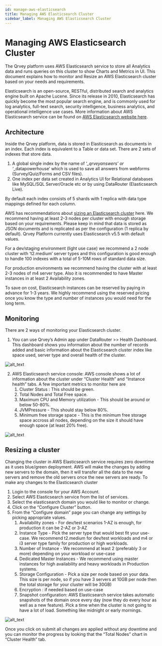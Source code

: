 ```yaml
---
id: manage-aws-elasticsearch
title: Managing AWS Elasticsearch Cluster
sidebar_label: Managing AWS Elasticsearch Cluster
---
```


# Managing AWS Elasticsearch Cluster

The Qrvey platform uses AWS Elasticsearch service to store all Analytics data and runs queries on this cluster to show Charts and Metrics in UI. This document explains how to monitor and Resize an AWS Elasticsearch cluster based on your needs and requirements.

Elasticsearch is an open-source, RESTful, distributed search and analytics engine built on Apache Lucene. Since its release in 2010, Elasticsearch has quickly become the most popular search engine, and is commonly used for log analytics, full-text search, security intelligence, business analytics, and operational intelligence use cases. More information about AWS Elasticsearch service can be found on [AWS Elasticsearch website here](https://aws.amazon.com/elasticsearch-service/).


## Architecture

Inside the Qrvey platform, data is stored in Elasticsearch as documents in an index. Each index is equivalent to a Table or data set. There are 2 sets of indexes that store data.



1. A global single index by the name of ‘*_qrveyanswers’ or ‘*_datapowerhouse’ which is used to save all answers from webforms (Survey/Quiz/Forms and CSV files).
2. One index per data set created in Analytics UI for Relational databases like MySQL/SQL Server/Oracle etc or by using DataRouter (Elasticsearch Live).

By default each index consists of 5 shards with 1 replica with data type mappings defined for each column.

AWS has recommendations about [sizing an Elasticsearch cluster](https://docs.aws.amazon.com/elasticsearch-service/latest/developerguide/sizing-domains.html) here. We recommend having at least 2-3 nodes per cluster with enough storage based on your requirements. Please keep in mind that data is stored as JSON documents and is replicated as per the configuration (1 replica by default). Qrvey Platform currently uses Elasticsearch v5.5 with default values.

For a dev/staging environment (light use case) we recommend a 2 node cluster with ‘t2.medium’ server types and this configuration is good enough to handle 100 indexes with a total of 5-10M rows of standard data size. 

For production environments we recommend having the cluster with at least 2-3 nodes of m4 server type. Also it is recommended to have Master instances in at least 2 Availability zones.

To save on cost, Elasticsearch instances can be reserved by paying in advance for 1-3 years. We highly recommend using the reserved pricing once you know the type and number of instances you would need for the long term.


## Monitoring

There are 2 ways of monitoring your Elasticsearch cluster. 



1. You can use Qrvey’s Admin app under DataRouter >> Health Dashboard. This dashboard shows you information about the number of records added and basic information about the Elasticsearch cluster index like space used, server type and overall health of the cluster.


![alt_text](assets/manageawselasticsearch/Managing-AWS0.png "image_tooltip")

2. AWS Elasticsearch service console: AWS console shows a lot of information about the cluster under “Cluster Health” and “Instance health” tabs. A few important metrics to monitor here are
    1. Cluster Status : This should be green.
    2. Total Nodes and Total Free space.
    3. Maximum CPU and Memory utilization - This should be around or below 50-80%.
    4. JVMPressure - This should stay below 80%.
    5. Minimum free storage space - This is the minimum free storage space accross all nodes, depending on the size it should have enough space (at least 20% free).

        

![alt_text](assets/manageawselasticsearch/Managing-AWS1.png "image_tooltip")




## Resizing a cluster

Changing the cluster in AWS Elasticsearch service requires zero downtime as it uses blue/green deployment. AWS will make the changes by adding new servers to the domain, then it will transfer all the data to the new servers and remove the old servers once the new servers are ready. To make any changes to the Elasticsearch cluster 



1. Login to the console for your AWS Account.
2. Select AWS Elasticsearch service from the list of services.
3. Select the elasticsearch domain you would like to monitor or change.
4. Click on the “Configure Cluster” button.
5. From the “Configure domain” page you can change any settings by picking appropriate values.
    1. Availability zones - For dev/test scenarios 1-AZ is enough, for production it can be 2-AZ or 3-AZ
    2. Instance Type - Pick the server type that would best fit your use-case. We recommend t2.medium for dev/test workloads and m4 or i3 server type family for production or high workloads.
    3. Number of Instance - We recommend at least 2 (preferably 3 or more) depending on your workload or use-case
    4. Dedicated Master Instances - We recommend using master instances for high availability and heavy workloads in Production systems.
    5. Storage Configuration - Pick a size per node based on your data. This size is per node, so if you have 3 servers at 10GB per node then the total storage for your cluster will be 30GB)
    6. Encryption : if needed based on use-case
    7. Snapshot configuration: AWS Elasticsearch service takes automatic snapshots of the domain once every day (now they do every hour as well as a new feature). Pick a time when the cluster is not going to have a lot of load. Something like midnight or early mornings. 

        

![alt_text](assets/manageawselasticsearch/Managing-AWS2.png "image_tooltip")



Once you click on submit all changes are applied without any downtime and you can monitor the progress by looking that the “Total Nodes” chart in “Cluster Health” tab.
